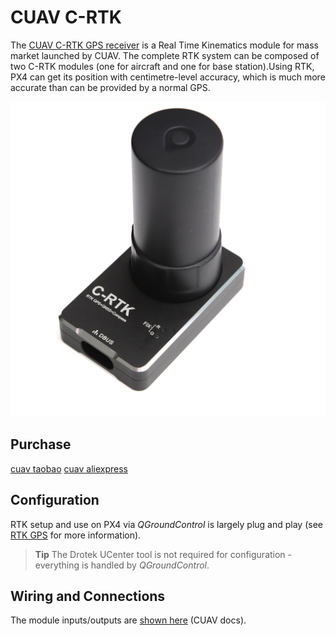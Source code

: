# CUAV C-RTK

The [CUAV C-RTK GPS receiver](http://doc.cuav.net/gps/c-rtk/en/) is a Real Time Kinematics module for mass market launched by CUAV. The complete RTK system can be composed of two C-RTK modules (one for aircraft and one for base station).Using RTK, PX4 can get its position with centimetre-level accuracy, which is much more accurate than can be provided by a normal GPS.

<img src="../../images/rtk_c_rtk.jpg" />


## Purchase

[cuav taobao](https://item.taobao.com/item.htm?id=565380634341&spm=2014.21600712.0.0)
[cuav aliexpress](https://www.aliexpress.com/store/product/CUAV-NEW-Flight-Controller-GPS-C-RTK-differential-positioning-navigation-module-GPS-for-PIX4-Pixhawk-pixhack/3257035_32853894248.html?spm=2114.12010608.0.0.75592fadQKPPEn)

## Configuration

RTK setup and use on PX4 via *QGroundControl* is largely plug and play (see [RTK GPS](../advanced_features/rtk-gps.md) for more information).

> **Tip** The Drotek UCenter tool is not required for configuration - everything is handled by *QGroundControl*.


## Wiring and Connections

The module inputs/outputs are [shown here](http://doc.cuav.net/gps/c-rtk/en/Instructions.html) (CUAV docs).
